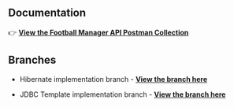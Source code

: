 ## Documentation

👉 **[View the Football Manager API Postman Collection](https://documenter.getpostman.com/view/21327622/2sAYJ9AJA1)**

## Branches

- Hibernate implementation branch - **[View the branch here](https://github.com/yatsergray/football-manager/tree/dev/add-crud-operations)**

- JDBC Template implementation branch - **[View the branch here](https://github.com/yatsergray/football-manager/tree/dev/add-jdbc-template)**
